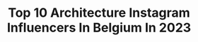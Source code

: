 ---
title: Top 10 Architecture Instagram Influencers In Belgium In 2023
description: >-
  Find top architecture Instagram influencers in Belgium in 2023. Most popular hashtags: #architecture #belgium #brussels #architecturelovers.
platform: Instagram
hits: 21
text_top: Discover the top-rated Instagram profiles on inBeat.
text_bottom: inBeat has 21 Instagram influencers like this in Belgium for you to connect with.
profiles:
  - username: "sillage_an"
    fullname: >-
      Anastasia | Travel Photography
    bio: >-
      💫Every photo is a trail of a moment 📸Street vibes, architecture, people 📍Based in Moscow, Russia 📩sillagean@gmail.com
    location: "Belgium"
    followers: 38395
    engagement: 816
    commentsToLikes: 0.085099
    id: ckapahqsmw5t70i78wamy7vtq
    verified: false
    hashtags: "#wonderful, #sonyalpha, #moscowstreet, #postcardplaces"
  - username: "sepidehfarvardin"
    fullname: >-
      Sepideh | سپیده
    bio: >-
      • Photographer based in Brussels • Cityscape, Architecture, Portrait, Design & Art • For commissions & art prints: hi@sepidehfarvardin.com
    location: "Belgium"
    followers: 27371
    engagement: 221
    commentsToLikes: 0.018150
    id: ck5hilxqee7dn0i116bl6ibi5
    verified: false
    hashtags: "#thefilmgang, #disparafilm, #thinkverylittle, #35mmfilm"
  - username: "photo_sebastian"
    fullname: >-
      Hamburg & traveling
    bio: >-
      architecture - long exposure - black and white 📷 Canon 5D Mark IV mod @tv_buildings member @raw_community
    location: "Belgium"
    followers: 2575
    engagement: 1528
    commentsToLikes: 0.067465
    id: ck5chsw2erej30i111zktkfnz
    verified: false
    hashtags: "#arkiminimal, #archilovers, #minimal, #archi"
  - username: "vandervelpen"
    fullname: >-
      Dieter Vander Velpen
    bio: >-
      ◦ Architecture / travel / marble ◦ Antwerp / New York ◦ Get in touch: dieter.vandervelpen@gmail.com
    location: "Belgium"
    followers: 62332
    engagement: 295
    commentsToLikes: 0.020668
    id: ck5hn88sdndvv0i11dul2g4f2
    verified: false
    hashtags: "#craftsmanship, #belgiandesign, #walnut, #knokke"
  - username: "jamy_fotografs"
    fullname: >-
      Jameel Akhtar 🇮🇳
    bio: >-
      Love travelling and photography. Photos of my travel. 📸📱 📍 Mechelen, Belgium 🇧🇪 🌏 Travel 🇮🇳
    location: "Belgium"
    followers: 4689
    engagement: 2301
    commentsToLikes: 0.040166
    id: ck5bx04qtmr3t0i1172vkn96p
    verified: false
    hashtags: "#mechelen, #colorful, #brussels, #earthfocus"
  - username: "lwbh"
    fullname: >-
      LWBH (Ellen Salomé)
    bio: >-
      𝕃𝕚𝕗𝕖 𝕎𝕚𝕥𝕙 𝔹𝕝𝕠𝕟𝕕 ℍ𝕒𝕚𝕣 🇧🇪 Belgian📍Brussels 👉 #Brussels #Travels #Restaurants #Food #Pets #Dance
    location: "Belgium"
    followers: 7543
    engagement: 695
    commentsToLikes: 0.098774
    id: ck9we4xuwim2w0j78v0vej6vh
    verified: false
    hashtags: "#pinksky, #belgiangirl, #europefinest, #grandplacebrussels"
  - username: "locatellisteve"
    fullname: >-
      Locatelli steve
    bio: >-
      Belgian Artist // A N T W E R P // www.locatellisteve.com
    location: "Belgium"
    followers: 35380
    engagement: 244
    commentsToLikes: 0.030932
    id: ck6trcg72y6sa0j71l4j143zv
    verified: false
    hashtags: "#contemporaryart, #interiordesign, #gallery, #anvers"
  - username: "kristofeyckmans"
    fullname: >-
      Kristof Eyckmans
    bio: >-
      🌍 Belgian living and traveling across the globe 📷 Canon + IPhone 📬 kristofeyckmans@gmail.com
    location: "Belgium"
    followers: 110904
    engagement: 159
    commentsToLikes: 0.026674
    id: ck5hfuuapzgfi0i11g4xdfsvq
    verified: false
    hashtags: "#maldivesislands, #paradise, #nature, #wildlife"
  - username: "bys147.0"
    fullname: >-
      
    bio: >-
      
    location: "Belgium"
    followers: 142694
    engagement: 182
    commentsToLikes: 0.006494
    id: ckap7tvkbljhz0i78rybbqjru
    verified: false
    hashtags: "#pencilsketching, #arch, #architectural, #sketchartgallery"
  - username: "davidecomaschichocolates"
    fullname: >-
      Davide Comaschi
    bio: >-
      Master chocolatier Winner of the World Chocolate Masters 2013 Global creative lead Callebaut www.davidecomaschi.com
    location: "Belgium"
    followers: 97187
    engagement: 33
    commentsToLikes: 0.014937
    id: ck0u7be7r48vm0i19bvtd57jj
    verified: false
    hashtags: "#foodphotography, #chocolatedesign, #pastry, #art"
---